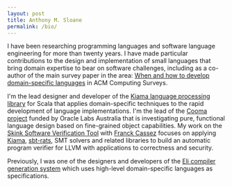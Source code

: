 ```yaml
---
layout: post
title: Anthony M. Sloane
permalink: /bio/
---
```


I have been researching programming languages and software language engineering for more than twenty years.
I have made particular contributions to the design and implementation of small languages that bring domain expertise to bear on software challenges, including as a co-author of the main survey paper in the area: [When and how to develop domain-specific languages](https://dl.acm.org/citation.cfm?doid=1118890.1118892) in ACM Computing Surveys.

I'm the lead designer and developer of the [Kiama language processing library](/projects/kiama) for Scala that applies domain-specific techniques to the rapid development of language implementations.
I'm the lead of the [Cooma project](/projects/cooma) funded by Oracle Labs Australia that is investigating pure, functional language design based on fine-grained object capabilities.
My work on the [Skink Software Verification Tool](/projects/skink) with [Franck Cassez](https://au.linkedin.com/in/franck-cassez-b775807) focuses on applying [Kiama](/projects/kiama), [sbt-rats](/projects/sbtrats), SMT solvers and related libraries to build an automatic program verifier for LLVM with applications to correctness and security.

Previously, I was one of the designers and developers of the [Eli compiler generation system](/projects/eli) which uses high-level domain-specific languages as specifications.
